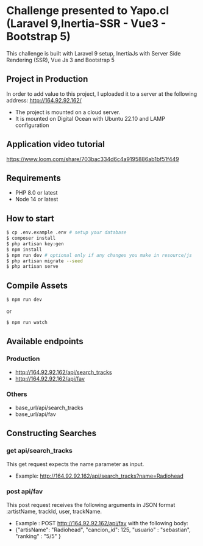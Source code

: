 # Challenge presented to Yapo.cl (Laravel 9,Inertia-SSR - Vue3 - Bootstrap 5)

This challenge is built  with Laravel 9 setup, InertiaJs with Server Side Rendering (SSR), Vue Js 3 and Bootstrap 5

## Project in Production

In order to add value to this project, I uploaded it to a server at the following address:
http://164.92.92.162/
- The project is mounted on a cloud server.
- It is mounted on Digital Ocean with Ubuntu 22.10 and LAMP configuration

## Application video tutorial 
https://www.loom.com/share/703bac334d6c4a9195886ab1bf51f449

## Requirements

* PHP 8.0 or latest
* Node 14 or latest

## How to start 

```bash
$ cp .env.example .env # setup your database
$ composer install
$ php artisan key:gen
$ npm install
$ npm run dev # optional only if any changes you make in resource/js
$ php artisan migrate --seed
$ php artisan serve
```

## Compile Assets

```bash
$ npm run dev
```

or

```bash
$ npm run watch
```


## Available endpoints
### Production
* http://164.92.92.162/api/search_tracks
* http://164.92.92.162/api/fav

### Others
* base_url/api/search_tracks
* base_url/api/fav

## Constructing Searches
### get api/search_tracks
This get request expects the name parameter as input.
* Example: http://164.92.92.162/api/search_tracks?name=Radiohead

### post api/fav
This post request receives the following arguments in JSON format :artistName, trackId, user, trackName.
* Example : POST http://164.92.92.162/api/fav  with the following body:
* {"artisName": "Radiohead",
"cancion_id": 125,
"usuario" : "sebastian",
"ranking" : "5/5"
}
